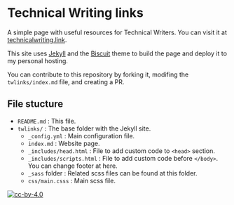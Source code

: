 # Technical Writing links

A simple page with useful resources for Technical Writers. You can visit it at
[technicalwriting.link](https://technicalwriting.link).

This site uses [Jekyll](http://jekyllrb.com/) and the
[Biscuit](http://sblisesivdin.github.io/biscuit) theme to build the page and
deploy it to my personal hosting.

You can contribute to this repository by forking it, modifing the
`twlinks/index.md` file, and creating a PR.

## File stucture

* `README.md`                : This file.
* `twlinks/`                 : The base folder with the Jekyll site.
  * `_config.yml`            : Main configuration file.
  * `index.md`               : Website page.
  * `_includes/head.html`    : File to add custom code to `<head>` section.
  * `_includes/scripts.html` : File to add custom code before `</body>`. You can change footer at here.
  * `_sass` folder           : Related scss files can be found at this folder.
  * `css/main.csss`          : Main scss file.

[![cc-by-4.0](https://licensebuttons.net/l/by/4.0/80x15.png)](http://creativecommons.org/licenses/by/4.0/)

